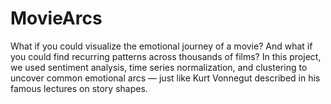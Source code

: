 # MovieArcs
What if you could visualize the emotional journey of a movie? And what if you could find recurring patterns across thousands of films? In this project, we used sentiment analysis, time series normalization, and clustering to uncover common emotional arcs — just like Kurt Vonnegut described in his famous lectures on story shapes.
